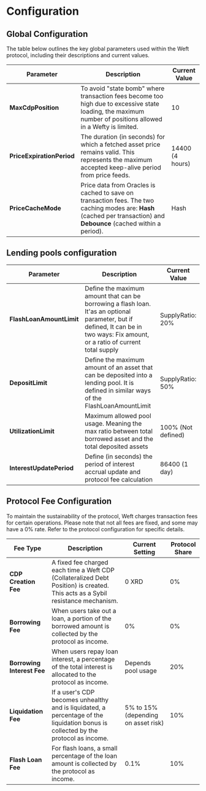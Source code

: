 # Configuration

## Global Configuration 

The table below outlines the key global parameters used within the Weft protocol, including their descriptions and current values.

| **Parameter**| **Description** | **Current Value** |
|--------------|-----------------|-------------------|
| **MaxCdpPosition**| To avoid "state bomb" where transaction fees become too high due to excessive state loading, the maximum number of positions allowed in a Wefty is limited.    | 10 |
| **PriceExpirationPeriod**| The duration (in seconds) for which a fetched asset price remains valid. This represents the maximum accepted keep-alive period from price feeds.|  14400<br/> (4 hours) |
| **PriceCacheMode**| Price data from Oracles is cached to save on transaction fees. The two caching modes are: **Hash** (cached per transaction) and **Debounce** (cached within a period). | Hash           |


## Lending pools configuration

| **Parameter**| **Description** | **Current Value** |
|--------------|-----------------|-------------------|
|**FlashLoanAmountLimit**| Define the maximum amount that can be borrowing a flash loan. It'as an optional parameter, but if defined, It can be in two ways: Fix amount, or a ratio of current total supply |SupplyRatio: 20%|
|**DepositLimit**|Define the maximum amount of an asset that can be deposited into a lending pool. It is defined in similar ways of the FlashLoanAmountLimit|SupplyRatio: 50%|
|**UtilizationLimit**|Maximum allowed pool usage. Meaning the max ratio between total borrowed asset and the total deposited assets| 100% (Not defined)|
|**InterestUpdatePeriod**|Define (in seconds) the period of interest accrual update and protocol fee calculation| 86400 (1 day)|

## Protocol Fee Configuration 

To maintain the sustainability of the protocol, Weft charges transaction fees for certain operations. Please note that not all fees are fixed, and some may have a 0% rate. Refer to the protocol configuration for specific details.

| **Fee Type**                  | **Description**                                                                                                                                              | **Current Setting**                        | **Protocol Share** |
|-------------------------------|--------------------------------------------------------------------------------------------------------------------------------------------------------------|-------------------------------------------|---------------------|
| **CDP Creation Fee**          | A fixed fee charged each time a Weft CDP (Collateralized Debt Position) is created. This acts as a Sybil resistance mechanism.                               | 0 XRD                                     | 0%                  |
| **Borrowing Fee**             | When users take out a loan, a portion of the borrowed amount is collected by the protocol as income.                                                         | 0%                                        | 0%                  |
| **Borrowing Interest Fee**     | When users repay loan interest, a percentage of the total interest is allocated to the protocol as income.                                                   | Depends pool usage                                      | 20%                  |
| **Liquidation Fee**           | If a user's CDP becomes unhealthy and is liquidated, a percentage of the liquidation bonus is collected by the protocol as income.                           | 5% to 15% (depending on asset risk)      | 10%                  |
| **Flash Loan Fee**            | For flash loans, a small percentage of the loan amount is collected by the protocol as income.                                                                | 0.1%                                      | 10%                  |

